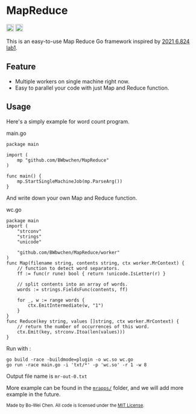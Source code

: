 # MapReduce

[<img alt="github" src="https://img.shields.io/badge/github-BWbwchen%2FMapReduce-blue?style=for-the-badge&logo=appveyor" height="20">](https://github.com/BWbwchen/MapReduce)
[<img alt="build status" src="https://img.shields.io/github/workflow/status/BWbwchen/MapReduce/Go/master?style=for-the-badge" height="20">](https://github.com/BWbwchen/MapReduce/actions?query=branch%3Amaster)



This is an easy-to-use Map Reduce Go framework inspired by [2021 6.824 lab1](http://nil.csail.mit.edu/6.824/2021/labs/lab-mr.html).

## Feature
- Multiple workers on single machine right now.
- Easy to parallel your code with just Map and Reduce function. 

## Usage

Here's a simply example for word count program.

main.go
```golang
package main

import (
	mp "github.com/BWbwchen/MapReduce"
)

func main() {
	mp.StartSingleMachineJob(mp.ParseArg())
}
```

And write down your own Map and Reduce function.

wc.go
```golang
package main
import (
	"strconv"
	"strings"
	"unicode"

	"github.com/BWbwchen/MapReduce/worker"
)
func Map(filename string, contents string, ctx worker.MrContext) {
	// function to detect word separators.
	ff := func(r rune) bool { return !unicode.IsLetter(r) }

	// split contents into an array of words.
	words := strings.FieldsFunc(contents, ff)

	for _, w := range words {
		ctx.EmitIntermediate(w, "1")
	}
}
func Reduce(key string, values []string, ctx worker.MrContext) {
	// return the number of occurrences of this word.
	ctx.Emit(key, strconv.Itoa(len(values)))
}
```

Run with :
```
go build -race -buildmode=plugin -o wc.so wc.go
go run -race main.go -i 'txt/*' -p 'wc.so' -r 1 -w 8
```

Output file name is `mr-out-0.txt`

More example can be found in the [`mrapps/`](mrapps/) folder, and we will add more example in the future.


<sup>
Made by Bo-Wei Chen. All code is
licensed under the <a href="LICENSE">MIT License</a>.
</sup>
